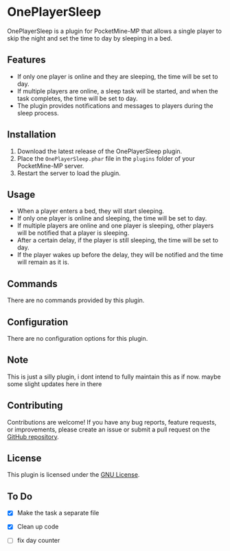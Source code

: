 # OnePlayerSleep

OnePlayerSleep is a plugin for PocketMine-MP that allows a single player to skip the night and set the time to day by sleeping in a bed.

## Features
- If only one player is online and they are sleeping, the time will be set to day.
- If multiple players are online, a sleep task will be started, and when the task completes, the time will be set to day.
- The plugin provides notifications and messages to players during the sleep process.

## Installation
1. Download the latest release of the OnePlayerSleep plugin.
2. Place the `OnePlayerSleep.phar` file in the `plugins` folder of your PocketMine-MP server.
3. Restart the server to load the plugin.

## Usage
- When a player enters a bed, they will start sleeping.
- If only one player is online and sleeping, the time will be set to day.
- If multiple players are online and one player is sleeping, other players will be notified that a player is sleeping.
- After a certain delay, if the player is still sleeping, the time will be set to day.
- If the player wakes up before the delay, they will be notified and the time will remain as it is.

## Commands
There are no commands provided by this plugin.

## Configuration
There are no configuration options for this plugin.

## Note
This is just a silly plugin, i dont intend to fully maintain this as if now. maybe some slight updates here in there

## Contributing
Contributions are welcome! If you have any bug reports, feature requests, or improvements, please create an issue or submit a pull request on the [GitHub repository](https://github.com/iLVOEWOCK/OnePlayerSleep).

## License
This plugin is licensed under the [GNU License](LICENSE).

## To Do
- [x] Make the task a separate file
- [x] Clean up code
- [ ] fix day counter
      
